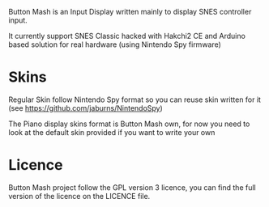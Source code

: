Button Mash is an Input Display written mainly to display SNES controller input.

It currently support SNES Classic hacked with Hakchi2 CE and Arduino based solution for real hardware (using Nintendo Spy firmware)

# Skins

Regular Skin follow Nintendo Spy format so you can reuse skin written for it (see https://github.com/jaburns/NintendoSpy)

The Piano display skins format is Button Mash own, for now you need to look at the default skin provided if you want to write your own

# Licence

Button Mash project follow the GPL version 3 licence, you can find the full version of the licence on the LICENCE file.